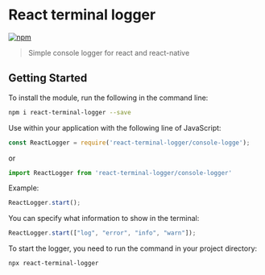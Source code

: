 # React terminal logger
[![npm](https://img.shields.io/npm/v/github-buttons)](https://www.npmjs.com/package/react-terminal-logger)
> Simple console logger for react and react-native

## Getting Started
To install the module, run the following in the command line:
```bash
npm i react-terminal-logger --save
```
Use within your application with the following line of JavaScript:
```js
const ReactLogger = require('react-terminal-logger/console-logge');
```
or
```js
import ReactLogger from 'react-terminal-logger/console-logger'
```
Example:
```js
ReactLogger.start();
```
You can specify what information to show in the terminal:
```js
ReactLogger.start(["log", "error", "info", "warn"]);
```
To start the logger, you need to run the command in your project directory:
```bash
npx react-terminal-logger
```
